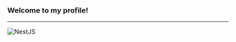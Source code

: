 ### Welcome to my profile!

---

<p>
  <img alt="NestJS" src="https://img.shields.io/badge/NestJS-E0234E?logo=NestJS&logoColor=white&style=flat" />
</p>


<!--
**stroogle/stroogle** is a ✨ _special_ ✨ repository because its `README.md` (this file) appears on your GitHub profile.

Here are some ideas to get you started:

- 🔭 I’m currently working on ...
- 🌱 I’m currently learning ...
- 👯 I’m looking to collaborate on ...
- 🤔 I’m looking for help with ...
- 💬 Ask me about ...
- 📫 How to reach me: ...
- 😄 Pronouns: ...
- ⚡ Fun fact: ...
-->
